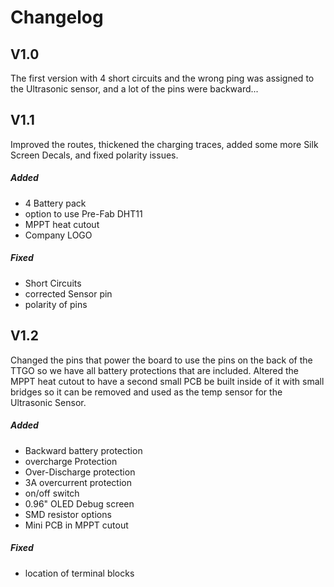 
# Changelog

## V1.0
The first version with 4 short circuits and the wrong ping was assigned to the Ultrasonic sensor, and a lot of the pins were backward... 

## V1.1
Improved the routes, thickened the charging traces, added some more Silk Screen Decals, and fixed polarity issues.

##### Added
- 4 Battery pack
- option to use Pre-Fab DHT11
- MPPT heat cutout
- Company LOGO

##### Fixed
- Short Circuits 
- corrected Sensor pin
- polarity of pins

## V1.2
Changed the pins that power the board to use the pins on the back of the TTGO so we have all battery protections that are included. Altered the MPPT heat cutout to have a second small PCB be built inside of it with small bridges so it can be removed and used as the temp sensor for the Ultrasonic Sensor.

##### Added 
- Backward battery protection
- overcharge Protection
- Over-Discharge protection
- 3A overcurrent protection
- on/off switch
- 0.96" OLED Debug screen
- SMD resistor options
- Mini PCB in MPPT cutout

##### Fixed
- location of terminal blocks 
